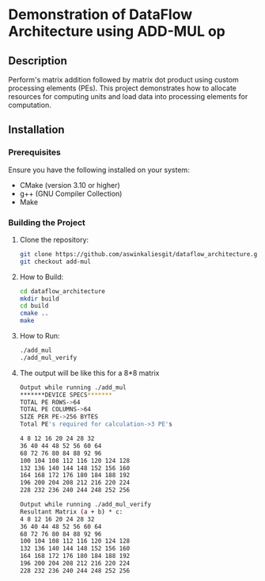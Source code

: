 # Demonstration of DataFlow Architecture using ADD-MUL op

## Description

Perform's matrix addition followed by matrix dot product using custom processing elements (PEs). This project demonstrates how to allocate resources for computing units and load data into processing elements for computation.

## Installation

### Prerequisites

Ensure you have the following installed on your system:
- CMake (version 3.10 or higher)
- g++ (GNU Compiler Collection)
- Make

### Building the Project

1. Clone the repository:
   ```bash
   git clone https://github.com/aswinkaliesgit/dataflow_architecture.git
   git checkout add-mul
2. How to Build:
   ```bash
   cd dataflow_architecture
   mkdir build
   cd build
   cmake ..
   make
3. How to Run:
   ```bash
   ./add_mul
   ./add_mul_verify
4. The output will be like this for a 8*8 matrix
   ```bash
   Output while running ./add_mul
   *******DEVICE SPECS*******
   TOTAL PE ROWS->64
   TOTAL PE COLUMNS->64
   SIZE PER PE->256 BYTES
   Total PE's required for calculation->3 PE's

   4 8 12 16 20 24 28 32 
   36 40 44 48 52 56 60 64 
   68 72 76 80 84 88 92 96 
   100 104 108 112 116 120 124 128 
   132 136 140 144 148 152 156 160 
   164 168 172 176 180 184 188 192 
   196 200 204 208 212 216 220 224 
   228 232 236 240 244 248 252 256

   Output while running ./add_mul_verify
   Resultant Matrix (a + b) * c:
   4 8 12 16 20 24 28 32 
   36 40 44 48 52 56 60 64 
   68 72 76 80 84 88 92 96 
   100 104 108 112 116 120 124 128 
   132 136 140 144 148 152 156 160 
   164 168 172 176 180 184 188 192 
   196 200 204 208 212 216 220 224 
   228 232 236 240 244 248 252 256 
